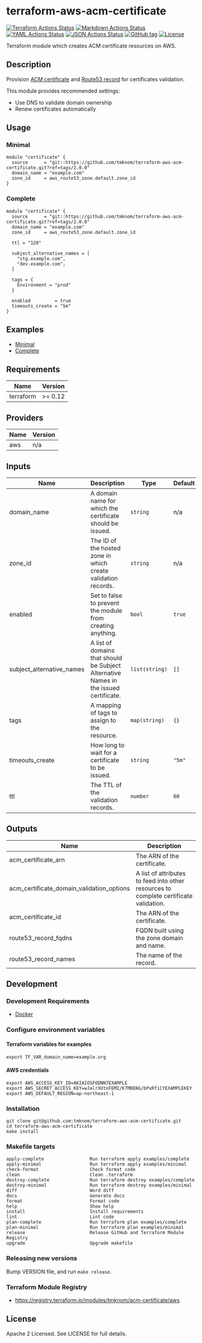 # terraform-aws-acm-certificate

[![Terraform Actions Status](https://github.com/tmknom/terraform-aws-acm-certificate/workflows/Terraform/badge.svg)](https://github.com/tmknom/terraform-aws-acm-certificate/actions?query=workflow%3ATerraform)
[![Markdown Actions Status](https://github.com/tmknom/terraform-aws-acm-certificate/workflows/Markdown/badge.svg)](https://github.com/tmknom/terraform-aws-acm-certificate/actions?query=workflow%3AMarkdown)
[![YAML Actions Status](https://github.com/tmknom/terraform-aws-acm-certificate/workflows/YAML/badge.svg)](https://github.com/tmknom/terraform-aws-acm-certificate/actions?query=workflow%3AYAML)
[![JSON Actions Status](https://github.com/tmknom/terraform-aws-acm-certificate/workflows/JSON/badge.svg)](https://github.com/tmknom/terraform-aws-acm-certificate/actions?query=workflow%3AJSON)
[![GitHub tag](https://img.shields.io/github/tag/tmknom/terraform-aws-acm-certificate.svg)](https://registry.terraform.io/modules/tmknom/acm-certificate/aws)
[![License](https://img.shields.io/github/license/tmknom/terraform-aws-acm-certificate.svg)](https://opensource.org/licenses/Apache-2.0)

Terraform module which creates ACM certificate resources on AWS.

## Description

Provision [ACM certificate](https://docs.aws.amazon.com/acm/latest/userguide/acm-overview.html)
and [Route53 record](https://docs.aws.amazon.com/Route53/latest/DeveloperGuide/rrsets-working-with.html)
for certificates validation.

This module provides recommended settings:

- Use DNS to validate domain ownership
- Renew certificates automatically

## Usage

### Minimal

```hcl
module "certificate" {
  source      = "git::https://github.com/tmknom/terraform-aws-acm-certificate.git?ref=tags/2.0.0"
  domain_name = "example.com"
  zone_id     = aws_route53_zone.default.zone_id
}
```

### Complete

```hcl
module "certificate" {
  source      = "git::https://github.com/tmknom/terraform-aws-acm-certificate.git?ref=tags/2.0.0"
  domain_name = "example.com"
  zone_id     = aws_route53_zone.default.zone_id

  ttl = "120"

  subject_alternative_names = [
    "stg.example.com",
    "dev.example.com",
  ]

  tags = {
    Environment = "prod"
  }

  enabled         = true
  timeouts_create = "5m"
}
```

## Examples

- [Minimal](https://github.com/tmknom/terraform-aws-acm-certificate/tree/master/examples/minimal)
- [Complete](https://github.com/tmknom/terraform-aws-acm-certificate/tree/master/examples/complete)

<!-- BEGINNING OF GENERATED BY TERRAFORM-DOCS -->

## Requirements

| Name      | Version |
| --------- | ------- |
| terraform | >= 0.12 |

## Providers

| Name | Version |
| ---- | ------- |
| aws  | n/a     |

## Inputs

| Name                      | Description                                                                           | Type           | Default | Required |
| ------------------------- | ------------------------------------------------------------------------------------- | -------------- | ------- | :------: |
| domain_name               | A domain name for which the certificate should be issued.                             | `string`       | n/a     |   yes    |
| zone_id                   | The ID of the hosted zone in which create validation records.                         | `string`       | n/a     |   yes    |
| enabled                   | Set to false to prevent the module from creating anything.                            | `bool`         | `true`  |    no    |
| subject_alternative_names | A list of domains that should be Subject Alternative Names in the issued certificate. | `list(string)` | `[]`    |    no    |
| tags                      | A mapping of tags to assign to the resource.                                          | `map(string)`  | `{}`    |    no    |
| timeouts_create           | How long to wait for a certificate to be issued.                                      | `string`       | `"5m"`  |    no    |
| ttl                       | The TTL of the validation records.                                                    | `number`       | `60`    |    no    |

## Outputs

| Name                                      | Description                                                                           |
| ----------------------------------------- | ------------------------------------------------------------------------------------- |
| acm_certificate_arn                       | The ARN of the certificate.                                                           |
| acm_certificate_domain_validation_options | A list of attributes to feed into other resources to complete certificate validation. |
| acm_certificate_id                        | The ARN of the certificate.                                                           |
| route53_record_fqdns                      | FQDN built using the zone domain and name.                                            |
| route53_record_names                      | The name of the record.                                                               |

<!-- END OF GENERATED BY TERRAFORM-DOCS -->

## Development

### Development Requirements

- [Docker](https://www.docker.com/)

### Configure environment variables

#### Terraform variables for examples

```shell
export TF_VAR_domain_name=example.org
```

#### AWS credentials

```shell
export AWS_ACCESS_KEY_ID=AKIAIOSFODNN7EXAMPLE
export AWS_SECRET_ACCESS_KEY=wJalrXUtnFEMI/K7MDENG/bPxRfiCYEXAMPLEKEY
export AWS_DEFAULT_REGION=ap-northeast-1
```

### Installation

```shell
git clone git@github.com:tmknom/terraform-aws-acm-certificate.git
cd terraform-aws-acm-certificate
make install
```

### Makefile targets

```text
apply-complete                 Run terraform apply examples/complete
apply-minimal                  Run terraform apply examples/minimal
check-format                   Check format code
clean                          Clean .terraform
destroy-complete               Run terraform destroy examples/complete
destroy-minimal                Run terraform destroy examples/minimal
diff                           Word diff
docs                           Generate docs
format                         Format code
help                           Show help
install                        Install requirements
lint                           Lint code
plan-complete                  Run terraform plan examples/complete
plan-minimal                   Run terraform plan examples/minimal
release                        Release GitHub and Terraform Module Registry
upgrade                        Upgrade makefile
```

### Releasing new versions

Bump VERSION file, and run `make release`.

### Terraform Module Registry

- <https://registry.terraform.io/modules/tmknom/acm-certificate/aws>

## License

Apache 2 Licensed. See LICENSE for full details.
